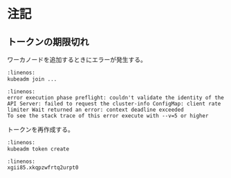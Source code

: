 # 注記

## トークンの期限切れ

ワーカノードを追加するときにエラーが発生する。

```sh
:linenos:
kubeadm join ...
```

```console
:linenos:
error execution phase preflight: couldn't validate the identity of the API Server: failed to request the cluster-info ConfigMap: client rate limiter Wait returned an error: context deadline exceeded
To see the stack trace of this error execute with --v=5 or higher
```

トークンを再作成する。

```sh
:linenos:
kubeadm token create
```

```console
:linenos:
xgii85.xkqpzwfrtq2urpt0
```
